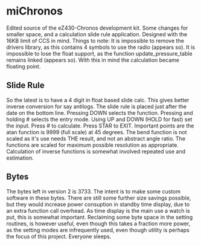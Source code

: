 miChronos
=========
Edited source of the eZ430-Chronos development kit. Some changes for smaller space, and a calculation slide rule application. Designed with the 16KB limit of CCS in mind. Things to note:
It is impossible to remove the drivers library, as this contains 4 symbols to use the radio (appears so).
It is impossible to lose the float support, as the function update_pressure_table remains linked (appears so).
With this in mind the calculation became floating point.

Slide Rule
----------
So the latest is to have a 4 digit in float based slide calc. This gives better inverse conversion for say antilogs.
The slide rule is placed just after the date on the bottom line. Pressing DOWN selects the function. Pressing and holding # selects the entry mode. Using UP and DOWN (HOLD for fast) set the input. Press # to calculate. Press STAR to EXIT.
Important points are the atan function is 9999 (full scale) at 45 degrees. The bend function is not scaled as it's use needs THE result, and not an abstract angle ratio. The functions are scaled for maximum possible resolution as appropriate. Calculation of inverse functions is somewhat involved repeated use and estimation.

Bytes
-----
The bytes left in version 2 is 3733. The intent is to make some custom software in these bytes. There are still some further size savings possible, but they would increase power consuption in standby time display, due to an extra function call overhead. As time display is the main use a watch is put, this is somewhat important. Reclaiming some byte space in the setting routines, is however useful, even though this takes a fraction more power, as the setting modes are infrequently used, even though utility is perhaps the focus of this project. Everyone sleeps.
